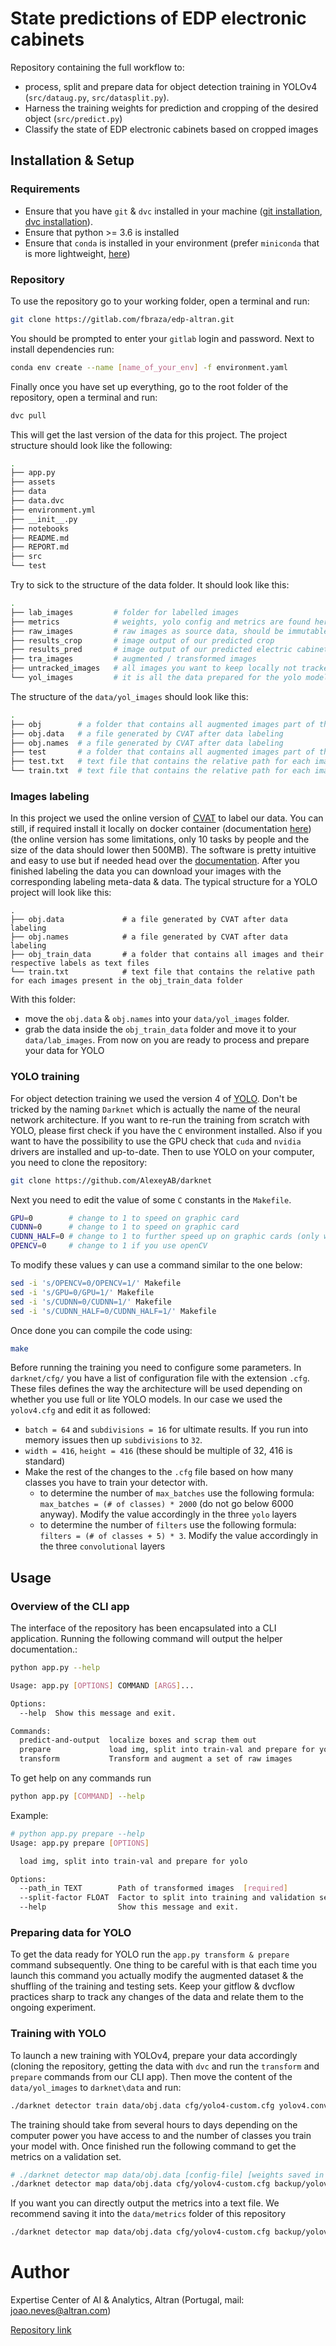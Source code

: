 # State predictions of EDP electronic cabinets

Repository containing the full workflow to:

- process, split and prepare data for object detection training in YOLOv4 (`src/dataug.py`, `src/datasplit.py`). 
- Harness the training weights for prediction and cropping of the desired object (`src/predict.py`)
- Classify the state of EDP electronic cabinets based on cropped images

## Installation & Setup

### **Requirements**

- Ensure that you have `git` & `dvc` installed in your machine ([git installation](https://git-scm.com/book/en/v2/Getting-Started-Installing-Git), [dvc installation](https://dvc.org/doc/install)).
- Ensure that python >= 3.6 is installed
- Ensure that `conda` is installed in your environment (prefer `miniconda` that is more lightweight, [here](https://docs.conda.io/projects/conda/en/latest/user-guide/install/))

### **Repository**

To use the repository go to your working folder, open a terminal and run:

```bash
git clone https://gitlab.com/fbraza/edp-altran.git
```

You should be prompted to enter your `gitlab` login and password. Next to install dependencies run:

```bash
conda env create --name [name_of_your_env] -f environment.yaml
```

Finally once you have set up everything, go to the root folder of the repository, open a terminal and run:

```bash
dvc pull
```

This will get the last version of the data for this project. The project structure should look like the following:

```bash
.
├── app.py
├── assets
├── data
├── data.dvc
├── environment.yml
├── __init__.py
├── notebooks
├── README.md
├── REPORT.md
├── src
└── test
```

Try to sick to the structure of the data folder. It should look like this:

```bash
.
├── lab_images         # folder for labelled images
├── metrics            # weights, yolo config and metrics are found here
├── raw_images         # raw images as source data, should be immutable
├── results_crop       # image output of our predicted crop
├── results_pred       # image output of our predicted electric cabinet 
├── tra_images         # augmented / transformed images
├── untracked_images   # all images you want to keep locally not tracked by dvc
└── yol_images         # it is all the data prepared for the yolo model
```

The structure of the `data/yol_images` should look like this:

```bash
.
├── obj        # a folder that contains all augmented images part of the training set
├── obj.data   # a file generated by CVAT after data labeling
├── obj.names  # a file generated by CVAT after data labeling
├── test       # a folder that contains all augmented images part of the validation / testing set
├── test.txt   # text file that contains the relative path for each images present in the testing set
└── train.txt  # text file that contains the relative path for each images present in the training set
```

### **Images labeling**

In this project we used the online version of [CVAT](https://cvat.org/) to label our data. You can still, if required install it locally on docker container (documentation [here](https://github.com/openvinotoolkit/cvat/blob/develop/cvat/apps/documentation/installation.md)) (the online version has some limitations, only 10 tasks by people and the size of the data should lower then 500MB). The software is pretty intuitive and easy to use but if needed head over the [documentation](https://github.com/openvinotoolkit/cvat/blob/develop/cvat/apps/documentation/user_guide.md). After you finished labeling the data you can download your images with the corresponding labeling meta-data & data. The typical structure for a YOLO project will look like this:

```
.
├── obj.data             # a file generated by CVAT after data labeling
├── obj.names            # a file generated by CVAT after data labeling
├── obj_train_data       # a folder that contains all images and their respective labels as text files
└── train.txt            # text file that contains the relative path for each images present in the obj_train_data folder
```

With this folder:

- move the `obj.data` & `obj.names` into your `data/yol_images` folder.
- grab the data inside the `obj_train_data` folder and move it to your `data/lab_images`. From now on you are ready to process and prepare your data for YOLO

### **YOLO training**

For object detection training we used the version 4 of [YOLO](https://github.com/AlexeyAB/darknet). Don't be tricked by the naming `Darknet` which is actually the name of the neural network architecture. If you want to re-run the training from scratch with YOLO, please first check if you have the `C` environment installed. Also if you want to have the possibility to use the GPU check that `cuda` and `nvidia` drivers are installed and up-to-date. Then to use YOLO on your computer, you need to clone the repository:

```bash
git clone https://github.com/AlexeyAB/darknet
```

Next you need to edit the value of some `C` constants in the `Makefile`.

```bash
GPU=0        # change to 1 to speed on graphic card
CUDNN=0      # change to 1 to speed on graphic card
CUDNN_HALF=0 # change to 1 to further speed up on graphic cards (only works for powerful GPU)
OPENCV=0     # change to 1 if you use openCV
```

To modify these values y can use a command similar to the one below:

```bash
sed -i 's/OPENCV=0/OPENCV=1/' Makefile
sed -i 's/GPU=0/GPU=1/' Makefile
sed -i 's/CUDNN=0/CUDNN=1/' Makefile
sed -i 's/CUDNN_HALF=0/CUDNN_HALF=1/' Makefile
```

Once done you can compile the code using:

```bash
make
```

Before running the training you need to configure some parameters. In `darknet/cfg/` you have a list of configuration file with the extension `.cfg`. These files defines the way the architecture will be used depending on whether you use full or lite YOLO models. In our case we used the `yolov4.cfg` and edit it as followed:

- `batch = 64` and `subdivisions = 16` for ultimate results. If you run into memory issues then up `subdivisions` to `32`.
- `width = 416`, `height = 416` (these should be multiple of 32, 416 is standard)
- Make the rest of the changes to the `.cfg` file based on how many classes you have to train your detector with.
  - to determine the number of `max_batches` use the following formula: `max_batches = (# of classes) * 2000` (do not go below 6000 anyway). Modify the value accordingly in the three `yolo` layers
  - to determine the number of `filters` use the following formula: `filters = (# of classes + 5) * 3`. Modify the value accordingly in the three `convolutional` layers

## Usage

### **Overview of the CLI app**

The interface of the repository has been encapsulated into a CLI application.  Running the following command will output the helper documentation.:

```bash
python app.py --help

Usage: app.py [OPTIONS] COMMAND [ARGS]...

Options:
  --help  Show this message and exit.

Commands:
  predict-and-output  localize boxes and scrap them out
  prepare             load img, split into train-val and prepare for yolo
  transform           Transform and augment a set of raw images
```

To get help on any commands run

```bash
python app.py [COMMAND] --help
```

Example:

```bash
# python app.py prepare --help
Usage: app.py prepare [OPTIONS]

  load img, split into train-val and prepare for yolo

Options:
  --path_in TEXT        Path of transformed images  [required]
  --split-factor FLOAT  Factor to split into training and validation sets
  --help                Show this message and exit.
```

### **Preparing data for YOLO**

To get the data ready for YOLO run the `app.py transform & prepare` command subsequently. One thing to be careful with is that each time you launch this command you actually modify the augmented dataset & the shuffling of the training and testing sets. Keep your gitflow & dvcflow practices sharp to track any changes of the data and relate them to the ongoing experiment.

### **Training with YOLO**

To launch a new training with YOLOv4, prepare your data accordingly (cloning the repository, getting the data with `dvc` and run the `transform` and `prepare` commands from our CLI app). Then move the content of the `data/yol_images` to `darknet\data` and run:

```bash
./darknet detector train data/obj.data cfg/yolo4-custom.cfg yolov4.conv.137 -map
```

The training should take from several hours to days depending on the computer power you have access to and the number of classes you train your model with. Once finished run the following command to get the metrics on a validation set.

```bash
# ./darknet detector map data/obj.data [config-file] [weights saved in the darknet/backup folder]
./darknet detector map data/obj.data cfg/yolov4-custom.cfg backup/yolov4-custom_5000.weights
```

If you want you can directly output the metrics into a text file. We recommend saving it into the `data/metrics` folder of this repository

```bash
./darknet detector map data/obj.data cfg/yolov4-custom.cfg backup/yolov4-custom_5000.weights > [your_repo]/data/metrics.txt
```

# Author

Expertise Center of AI & Analytics, Altran (Portugal, mail: joao.neves@altran.com)

[Repository link](https://gitlab.com/fbraza/edp-altran)